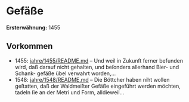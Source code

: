 # Gefäße

**Ersterwähnung:** 1455

## Vorkommen
- 1455: [jahre/1455/README.md](../jahre/1455/README.md) – Und weil in Zukunft ferner befunden wird, daß darauf
nicht gehalten, und beſonders allerhand Bier- und Schank-
gefäße übel verwahrt worden,...
- 1548: [jahre/1548/README.md](../jahre/1548/README.md) – Die Böttcher haben niht wollen geſtatten, daß der
Waldmeiſter Gefäße eingeführt werden möchten, tadeln ſie
an der Metri und Form, alldieweil...
